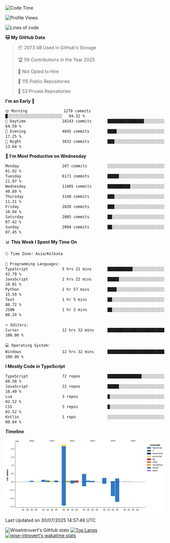 <!--START_SECTION:waka-->
![Code Time](http://img.shields.io/badge/Code%20Time-2%2C419%20hrs%2013%20mins-blue)

![Profile Views](http://img.shields.io/badge/Profile%20Views-0-blue)

![Lines of code](https://img.shields.io/badge/From%20Hello%20World%20I%27ve%20Written-4.0%20million%20lines%20of%20code-blue)

**🐱 My GitHub Data** 

> 📦 207.5 kB Used in GitHub's Storage 
 > 
> 🏆 59 Contributions in the Year 2025
 > 
> 🚫 Not Opted to Hire
 > 
> 📜 115 Public Repositories 
 > 
> 🔑 53 Private Repositories 
 > 
**I'm an Early 🐤** 

```text
🌞 Morning                1270 commits        █░░░░░░░░░░░░░░░░░░░░░░░░   04.52 % 
🌆 Daytime                18143 commits       ████████████████░░░░░░░░░   64.59 % 
🌃 Evening                4845 commits        ████░░░░░░░░░░░░░░░░░░░░░   17.25 % 
🌙 Night                  3832 commits        ███░░░░░░░░░░░░░░░░░░░░░░   13.64 % 
```
📅 **I'm Most Productive on Wednesday** 

```text
Monday                   287 commits         ░░░░░░░░░░░░░░░░░░░░░░░░░   01.02 % 
Tuesday                  6171 commits        █████░░░░░░░░░░░░░░░░░░░░   21.97 % 
Wednesday                11485 commits       ██████████░░░░░░░░░░░░░░░   40.89 % 
Thursday                 3148 commits        ███░░░░░░░░░░░░░░░░░░░░░░   11.21 % 
Friday                   2820 commits        ███░░░░░░░░░░░░░░░░░░░░░░   10.04 % 
Saturday                 2085 commits        ██░░░░░░░░░░░░░░░░░░░░░░░   07.42 % 
Sunday                   2094 commits        ██░░░░░░░░░░░░░░░░░░░░░░░   07.45 % 
```


📊 **This Week I Spent My Time On** 

```text
🕑︎ Time Zone: Asia/Kolkata

💬 Programming Languages: 
TypeScript               5 hrs 21 mins       ███████████░░░░░░░░░░░░░░   42.79 % 
JavaScript               2 hrs 22 mins       █████░░░░░░░░░░░░░░░░░░░░   19.01 % 
Python                   1 hr 57 mins        ████░░░░░░░░░░░░░░░░░░░░░   15.59 % 
Text                     1 hr 5 mins         ██░░░░░░░░░░░░░░░░░░░░░░░   08.72 % 
JSON                     1 hr 2 mins         ██░░░░░░░░░░░░░░░░░░░░░░░   08.24 % 

🔥 Editors: 
Cursor                   12 hrs 32 mins      █████████████████████████   100.00 % 

💻 Operating System: 
Windows                  12 hrs 32 mins      █████████████████████████   100.00 % 
```

**I Mostly Code in TypeScript** 

```text
TypeScript               72 repos            ███████████████░░░░░░░░░░   60.50 % 
JavaScript               22 repos            █████░░░░░░░░░░░░░░░░░░░░   18.49 % 
Lua                      3 repos             █░░░░░░░░░░░░░░░░░░░░░░░░   02.52 % 
CSS                      3 repos             █░░░░░░░░░░░░░░░░░░░░░░░░   02.52 % 
Kotlin                   1 repo              ░░░░░░░░░░░░░░░░░░░░░░░░░   00.84 % 
```



**Timeline**

![Lines of Code chart](https://raw.githubusercontent.com/wise-introvert/wise-introvert/master/assets/bar_graph.png)


 Last Updated on 30/07/2025 14:57:46 UTC
<!--END_SECTION:waka-->

![WiseIntrovert's GitHub stats](https://github-readme-stats.vercel.app/api?username=wise-introvert&count_private=true&show_icons=true)
[![Top Langs](https://github-readme-stats.vercel.app/api/top-langs/?username=wise-introvert&langs_count=10)](https://github.com/anuraghazra/github-readme-stats)
[![wise-introvert's wakatime stats](https://github-readme-stats.vercel.app/api/wakatime?username=wiseintrovert)](https://github.com/anuraghazra/github-readme-stats)
